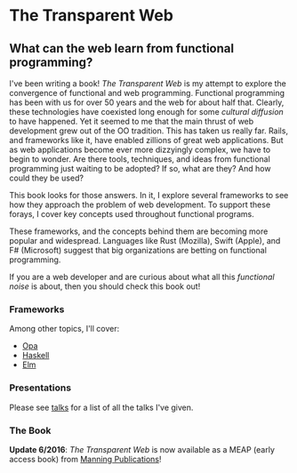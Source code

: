 # The Transparent Web

## What can the web learn from functional programming?

I've been writing a book!
*The Transparent Web* is my attempt to explore the convergence of functional and web programming.
Functional programming has been with us for over 50 years and the web for about half that.
Clearly, these technologies have coexisted long enough for some _cultural diffusion_ to have happened.
Yet it seemed to me that the main thrust of web development grew out of the OO tradition.
This has taken us really far.
Rails, and frameworks like it, have enabled zillions of great web applications.
But as web applications become ever more dizzyingly complex, we have to begin to wonder.
Are there tools, techniques, and ideas from functional programming just waiting to be adopted?
If so, what are they?
And how could they be used?

This book looks for those answers.
In it, I explore several frameworks to see how they approach the problem of web development.
To support these forays, I cover key concepts used throughout functional programs.

These frameworks, and the concepts behind them are becoming more popular and widespread.
Languages like Rust (Mozilla), Swift (Apple), and F# (Microsoft) suggest that big organizations are betting on functional programming.

If you are a web developer and are curious about what all this _functional noise_ is about, then you should check this book out!


### Frameworks

Among other topics, I'll cover:

 * [Opa](http://opalang.org/)
 * [Haskell](https://www.haskell.org/)
 * [Elm](http://elm-lang.org/)


### Presentations

Please see [talks](talks.html) for a list of all the talks I've given.


### The Book

**Update 6/2016**: _The Transparent Web_ is now available as a MEAP (early access book) from [Manning Publications](http://manning.com/)!

